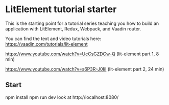# LitElement tutorial starter

This is the starting point for a tutorial series teaching you how to build an application with LitElement, Redux, Webpack, and Vaadin router.

You can find the text and video tutorials here:
https://vaadin.com/tutorials/lit-element

https://www.youtube.com/watch?v=UcCsGZDCw-Q (lit-element part 1, 8 min)

https://www.youtube.com/watch?v=s6P3R-J0IiI (lit-element part 2, 24 min)

## Start 
npm install
npm run dev
look at http://localhost:8080/
